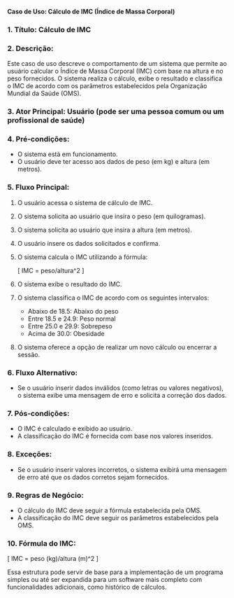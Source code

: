 **Caso de Uso: Cálculo de IMC (Índice de Massa Corporal)**

### 1. **Título**: Cálculo de IMC

### 2. **Descrição**:
Este caso de uso descreve o comportamento de um sistema que permite ao usuário calcular o Índice de Massa Corporal (IMC) com base na altura e no peso fornecidos. O sistema realiza o cálculo, exibe o resultado e classifica o IMC de acordo com os parâmetros estabelecidos pela Organização Mundial da Saúde (OMS).

### 3. **Ator Principal**: Usuário (pode ser uma pessoa comum ou um profissional de saúde)

### 4. **Pré-condições**:
- O sistema está em funcionamento.
- O usuário deve ter acesso aos dados de peso (em kg) e altura (em metros).

### 5. **Fluxo Principal**:
1. O usuário acessa o sistema de cálculo de IMC.
2. O sistema solicita ao usuário que insira o peso (em quilogramas).
3. O sistema solicita ao usuário que insira a altura (em metros).
4. O usuário insere os dados solicitados e confirma.
5. O sistema calcula o IMC utilizando a fórmula:

   \[
   IMC = peso/altura^2
   \]

6. O sistema exibe o resultado do IMC.
7. O sistema classifica o IMC de acordo com os seguintes intervalos:
   - Abaixo de 18.5: Abaixo do peso
   - Entre 18.5 e 24.9: Peso normal
   - Entre 25.0 e 29.9: Sobrepeso
   - Acima de 30.0: Obesidade
8. O sistema oferece a opção de realizar um novo cálculo ou encerrar a sessão.

### 6. **Fluxo Alternativo**:
- Se o usuário inserir dados inválidos (como letras ou valores negativos), o sistema exibe uma mensagem de erro e solicita a correção dos dados.

### 7. **Pós-condições**:
- O IMC é calculado e exibido ao usuário.
- A classificação do IMC é fornecida com base nos valores inseridos.

### 8. **Exceções**:
- Se o usuário inserir valores incorretos, o sistema exibirá uma mensagem de erro até que os dados corretos sejam fornecidos.

### 9. **Regras de Negócio**:
- O cálculo do IMC deve seguir a fórmula estabelecida pela OMS.
- A classificação do IMC deve seguir os parâmetros estabelecidos pela OMS.

### 10. **Fórmula do IMC**:

\[
IMC = peso (kg)/altura (m)^2
\]

Essa estrutura pode servir de base para a implementação de um programa simples ou até ser expandida para um software mais completo com funcionalidades adicionais, como histórico de cálculos.
